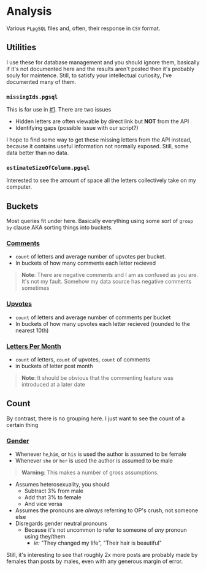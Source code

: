 # Analysis

Various `PLpgSQL` files and, often, their response in `CSV` format.

## Utilities

I use these for database management and you should ignore them, basically if it's not documented here and the results aren't posted then it's probably souly for maintence. Still, to satisfy your intellectual curiosity, I've documented many of them.

### `missingIds.pgsql`

This is for use in [#1](https://github.com/boehs/ltc/issues/1). There are two issues

- Hidden letters are often viewable by direct link but **NOT** from the API
- Identifying gaps (possible issue with our script?)

I hope to find some way to get these missing letters from the API instead, because it contains useful information not normally exposed. Still, some data better than no data.

### `estimateSizeOfColumn.pgsql`

Interested to see the amount of space all the letters collectively take on my computer. 

## Buckets

Most queries fit under here. Basically everything using some sort of `group by` clause AKA sorting things into buckets.

### [Comments](buckets/comments/data.csv)

- `count` of letters and average number of upvotes per bucket.
- In buckets of how many comments each letter recieved

> **Note**: There are negative comments and I am as confused as you are. It's not my fault. Somehow my data source has negative comments sometimes

### [Upvotes](buckets/upvote/data.csv)

- `count` of letters and average number of comments per bucket
- In buckets of how many upvotes each letter recieved (rounded to the nearest 10th)

### [Letters Per Month](buckets/lettersPerMonth/data.csv)

- `count` of letters, `count` of upvotes, `count` of comments
- in buckets of letter post month

> **Note**: It should be obvious that the commenting feature was introduced at a later date

## Count

By contrast, there is no grouping here. I just want to see the count of a certain thing

### [Gender](counts/gender/data.csv)

- Whenever `he`,`him`, or `his` is used the author is assumed to be female
- Whenever `she` or `her` is used the author is assumed to be male

> **Warning**: This makes a number of gross assumptions.

- Assumes heterosexuality, you should
  - Subtract 3% from male
  - Add that 3% to female
  - And vice versa
- Assumes the pronouns are *always* referring to OP's crush, not someone else
- Disregards gender neutral pronouns
  - Because it's not uncommon to refer to someone of *any* pronoun using they/them
    - *ie:* "They changed my life", "Their hair is beautiful"

Still, it's interesting to see that roughly 2x more posts are probably made by females than posts by males, even with any generous margin of error.

 